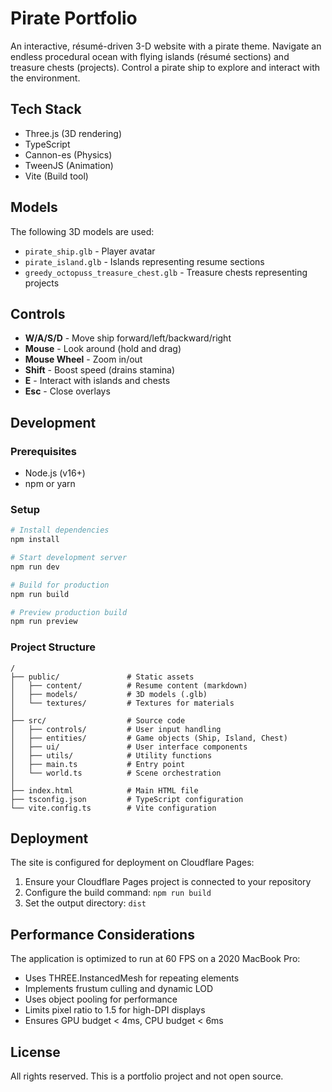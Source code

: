 # Pirate Portfolio

An interactive, résumé-driven 3-D website with a pirate theme. Navigate an endless procedural ocean with flying islands (résumé sections) and treasure chests (projects). Control a pirate ship to explore and interact with the environment.

## Tech Stack

- Three.js (3D rendering)
- TypeScript
- Cannon-es (Physics)
- TweenJS (Animation)
- Vite (Build tool)

## Models

The following 3D models are used:
- `pirate_ship.glb` - Player avatar
- `pirate_island.glb` - Islands representing resume sections
- `greedy_octopuss_treasure_chest.glb` - Treasure chests representing projects

## Controls

- **W/A/S/D** - Move ship forward/left/backward/right
- **Mouse** - Look around (hold and drag)
- **Mouse Wheel** - Zoom in/out
- **Shift** - Boost speed (drains stamina)
- **E** - Interact with islands and chests
- **Esc** - Close overlays

## Development

### Prerequisites

- Node.js (v16+)
- npm or yarn

### Setup

```bash
# Install dependencies
npm install

# Start development server
npm run dev

# Build for production
npm run build

# Preview production build
npm run preview
```

### Project Structure

```
/
├── public/               # Static assets
│   ├── content/          # Resume content (markdown)
│   ├── models/           # 3D models (.glb)
│   └── textures/         # Textures for materials
│
├── src/                  # Source code
│   ├── controls/         # User input handling
│   ├── entities/         # Game objects (Ship, Island, Chest)
│   ├── ui/               # User interface components
│   ├── utils/            # Utility functions
│   ├── main.ts           # Entry point
│   └── world.ts          # Scene orchestration
│
├── index.html            # Main HTML file
├── tsconfig.json         # TypeScript configuration
└── vite.config.ts        # Vite configuration
```

## Deployment

The site is configured for deployment on Cloudflare Pages:

1. Ensure your Cloudflare Pages project is connected to your repository
2. Configure the build command: `npm run build`
3. Set the output directory: `dist`

## Performance Considerations

The application is optimized to run at 60 FPS on a 2020 MacBook Pro:

- Uses THREE.InstancedMesh for repeating elements
- Implements frustum culling and dynamic LOD
- Uses object pooling for performance
- Limits pixel ratio to 1.5 for high-DPI displays
- Ensures GPU budget < 4ms, CPU budget < 6ms

## License

All rights reserved. This is a portfolio project and not open source.